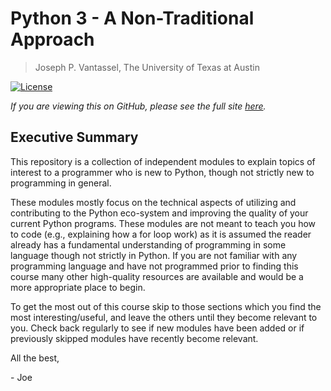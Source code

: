 # Python 3 - A Non-Traditional Approach

> Joseph P. Vantassel, The University of Texas at Austin

[![License](https://img.shields.io/badge/license-CC--By--SA--4.0-brightgreen.svg)](https://github.com/jpvantassel/python3-course/blob/master/LICENSE.md)

_If you are viewing this on GitHub, please see the full site
[here](https://jpvantassel.github.io/python3-course/)._

## Executive Summary

This repository is a collection of independent modules to explain topics of
interest to a programmer who is new to Python, though not strictly new to
programming in general.

These modules mostly focus on the technical aspects of utilizing and
contributing to the Python eco-system and improving the quality of your current
Python programs. These modules are not meant to teach you how to code
(e.g., explaining how a for loop work) as it is assumed the reader already has a
fundamental understanding of programming in some language though not strictly in
Python. If you are not familiar with any programming language and have not
programmed prior to finding this course many other high-quality resources are
available and would be a more appropriate place to begin.

To get the most out of this course skip to those sections which you find the
most interesting/useful, and leave the others until they become relevant to you.
Check back regularly to see if new modules have been added or if previously
skipped modules have recently become relevant.

All the best,

\- Joe
